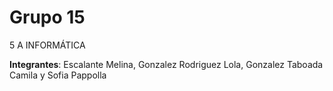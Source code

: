 #  **Grupo 15**

5 A INFORMÁTICA
  
 **Integrantes**: Escalante Melina, Gonzalez Rodriguez Lola, Gonzalez Taboada Camila y Sofia Pappolla
